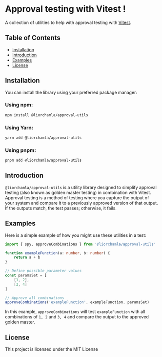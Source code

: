 # Approval testing with Vitest !

A collection of utilities to help with approval testing with [Vitest](https://vitest.dev/).

## Table of Contents

- [Installation](#installation)
- [Introduction](#introduction)
- [Examples](#examples)
- [License](#license)

## Installation

You can install the library using your preferred package manager:

### Using npm:

```bash
npm install @liorchamla/approval-utils
```

### Using Yarn:

```bash
yarn add @liorchamla/approval-utils
```

### Using pnpm:

```bash
pnpm add @liorchamla/approval-utils
```

## Introduction

`@liorchamla/approval-utils` is a utility library designed to simplify approval testing (also known as golden master testing) in combination with Vitest. Approval testing is a method of testing where you capture the output of your system and compare it to a previously approved version of that output. If the outputs match, the test passes; otherwise, it fails.

## Examples

Here is a simple example of how you might use these utilities in a test:

```typescript
import { spy, approveCombinations } from '@liorchamla/approval-utils'

function exampleFunction(a: number, b: number) {
    return a + b
}

// Define possible parameter values
const paramsSet = [
    [1, 2],
    [3, 4]
]

// Approve all combinations
approveCombinations('exampleFunction', exampleFunction, paramsSet)
```

In this example, `approveCombinations` will test `exampleFunction` with all combinations of `1, 2` and `3, 4` and compare the output to the approved golden master.

## License

This project is licensed under the MIT License